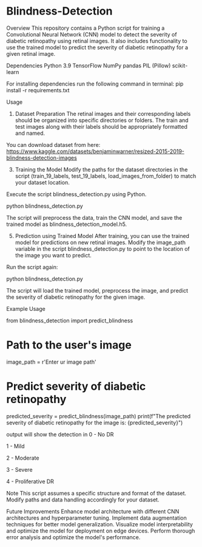 # Blindness-Detection
Overview
This repository contains a Python script for training a Convolutional Neural Network (CNN) model to detect the severity of diabetic retinopathy using retinal images. 
It also includes functionality to use the trained model to predict the severity of diabetic retinopathy for a given retinal image.

Dependencies
Python 3.9
TensorFlow
NumPy
pandas
PIL (Pillow)
scikit-learn

For installing dependencies run the following command in terminal:
pip install -r requirements.txt

Usage
1. Dataset Preparation
The retinal images and their corresponding labels should be organized into specific directories or folders.
The train and test images along with their labels should be appropriately formatted and named.

You can download dataset from here:
https://www.kaggle.com/datasets/benjaminwarner/resized-2015-2019-blindness-detection-images

3. Training the Model
Modify the paths for the dataset directories in the script (train_19_labels, test_19_labels, load_images_from_folder) to match your dataset location.

Execute the script blindness_detection.py using Python.

python blindness_detection.py

The script will preprocess the data, train the CNN model, and save the trained model as blindness_detection_model.h5.

5. Prediction using Trained Model
After training, you can use the trained model for predictions on new retinal images.
Modify the image_path variable in the script blindness_detection.py to point to the location of the image you want to predict.

Run the script again:

python blindness_detection.py

The script will load the trained model, preprocess the image, and predict the severity of diabetic retinopathy for the given image.

Example Usage

from blindness_detection import predict_blindness

# Path to the user's image
image_path = r'Enter ur image path'

# Predict severity of diabetic retinopathy
predicted_severity = predict_blindness(image_path)
print(f"The predicted severity of diabetic retinopathy for the image is: {predicted_severity}")

output will show the detection in 
0 - No DR

1 - Mild

2 - Moderate

3 - Severe

4 - Proliferative DR

Note
This script assumes a specific structure and format of the dataset. Modify paths and data handling accordingly for your dataset.

Future Improvements
Enhance model architecture with different CNN architectures and hyperparameter tuning.
Implement data augmentation techniques for better model generalization.
Visualize model interpretability and optimize the model for deployment on edge devices.
Perform thorough error analysis and optimize the model's performance.
